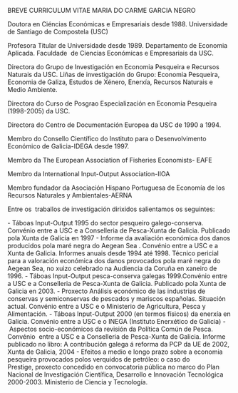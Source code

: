 
BREVE CURRICULUM VITAE
MARIA DO CARME GARCIA NEGRO

Doutora en Ciéncias Económicas e Empresariais desde 1988. Universidade de Santiago de Compostela (USC)

Profesora Titular de Universidade desde 1989. Departamento de Economia Aplicada. Faculdade  de Ciencias Económicas e Empresariais da USC.

Directora do Grupo de Investigación en Economia Pesqueira e Recursos Naturais da USC. Liñas de investigación do Grupo: Economia Pesqueira, Economia de Galiza, Estudos de Xénero, Enerxía, Recursos Naturais e Medio Ambiente.

Directora do Curso de Posgrao Especialización en Economia Pesqueira (1998-2005) da USC.

Directora do Centro de Documentación Europea da USC de 1990 a 1994.

Membro do Consello Científico do Instituto para o Desenvolvimento Económico de Galicia-IDEGA desde 1997.

Membro da The European Association of Fisheries Economists- EAFE

Membro da International Input-Output Association-IIOA

Membro fundador da Asociación Hispano Portuguesa de Economía de los Recursos Naturales y Ambientales-AERNA

Entre os  traballos de investigación dirixidos salientamos os seguintes:

- Táboas Input-Output 1995 do sector pesqueiro galego-conserva. Convénio entre a USC e a Conselleria de Pesca-Xunta de Galicia. Publicado pola Xunta de Galicia en 1997
- Informe da avaliación económica dos danos producidos pola maré negra do Aegean Sea . Convénio entre a USC e a Xunta de Galicia. Informes anuais desde 1994 até 1998. Técnico pericial para a valoración económica dos danos provocados pola maré negra do Aegean Sea, no xuizo celebrado na Audiencia da Coruña en xaneiro de 1996.
- Táboas Input-Output pesca-conserva galegas 1999.Convénio entre a USC e a Conselleria de Pesca-Xunta de Galicia. Publicado pola Xunta de Galicia en 2003.
- Proxecto Análisis económico de las industrias de conservas y semiconservas de pescados y mariscos españolas. Situación actual. Convénio entre a USC e o Ministerio de Agricultura, Pesca y Alimentación.
- Táboas Input-Output 2000 (en termos físicos) da enerxía en Galicia. Convénio entre a USC e o INEGA (Instituto Enerxético de Galicia)
- Aspectos socio-económicos da revisión da Política Común de Pesca. Convénio  entre a USC e a Conselleria de Pesca-Xunta de Galicia. Informe publicado no libro: A contribución galega á reforma da PCP da UE de 2002, Xunta de Galicia, 2004
- Efeitos a medio e longo prazo sobre a economia pesqueira provocados polos verquidos de petróleo: o caso do Prestige, proxecto concedido en convocatoria pública no marco do Plan Nacional de Investigación Científica, Desarrollo e Innovación Tecnológica 2000-2003. Ministerio de Ciencia y Tecnología.
